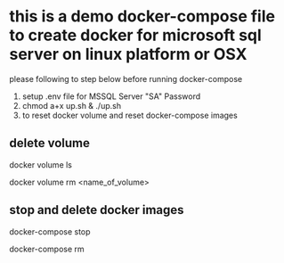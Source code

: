 # this is a demo docker-compose file to create docker for microsoft sql server on linux platform or OSX

please following to step below before running docker-compose

1. setup .env file for MSSQL Server "SA" Password
2. chmod a+x up.sh & ./up.sh 
3. to reset docker volume and reset docker-compose images

delete volume
-----------------------------------
docker volume ls

docker volume rm <name_of_volume>

stop and delete docker images
-----------------------------------
docker-compose stop

docker-compose rm
